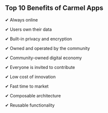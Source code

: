 ## Top 10 Benefits of Carmel Apps

✔ Always online

✔ Users own their data

✔ Built-in privacy and encryption  

✔ Owned and operated by the community

✔ Community-owned digital economy

✔ Everyone is invited to contribute

✔ Low cost of innovation

✔ Fast time to market

✔ Composable architecture 

✔ Reusable functionality

